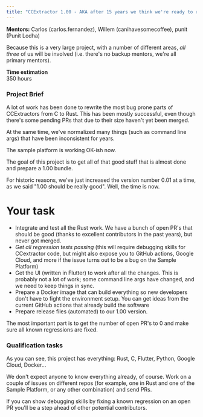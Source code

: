 ```yaml
---
title: "CCExtractor 1.00 - AKA after 15 years we think we're ready to release."
---
```


**Mentors:**
Carlos (carlos.fernandez), Willem (canihavesomecoffee), punit (Punit Lodha)

Because this is a very large project, with a number of different areas, *all three* of us will be involved (i.e. there's no backup mentors, we're all primary mentors).

**Time estimation**  
350 hours

### Project Brief
A lot of work has been done to rewrite the most bug prone parts of CCExtractors from C to Rust. This has been mostly successful, even though there's some pending PRs that due to their size haven't yet been merged.

At the same time, we've normalized many things (such as command line args) that have been inconsistent for years.

The sample platform is working OK-ish now.

The goal of this project is to get all of that good stuff that is almost done and prepare a 1.00 bundle.

For historic reasons, we've just increased the version number 0.01 at a time, as we said "1.00 should be really good". Well, the time is now.

# Your task

- Integrate and test all the Rust work. We have a bunch of open PR's that should be good (thanks to excellent contributors in the past years), but never got merged.
- *Get all regression tests passing* (this will require debugging skills for CCextractor code, but might also expose you to GitHub actions, Google Cloud, and more if the issue turns out to be a bug on the Sample Platform)
- Get the UI (written in Flutter) to work after all the changes. This is probably not a lot of work; some command line args have changed, and we need to keep things in sync.
- Prepare a Docker image that can build everything so new developers don't have to fight the environment setup. You can get ideas from the current GitHub actions that already build the software
- Prepare release files (automated) to our 1.00 version.

The most important part is to get the number of open PR's to 0 and make sure all known regressions are fixed.
  
### Qualification tasks

As you can see, this project has everything: Rust, C, Flutter, Python, Google Cloud, Docker... 

We don't expect anyone to know everything already, of course. Work on a couple of issues on different repos (for example, one in Rust and one of the Sample Platform, or any other combination) and send PRs.

If you can show debugging skills by fixing a known regression on an open PR you'll be a step ahead of other potential contributors.
